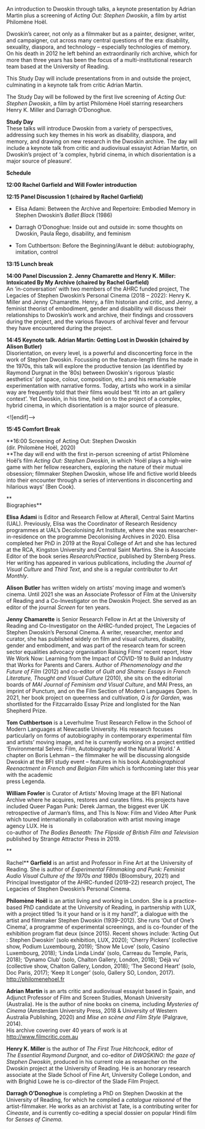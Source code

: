 An introduction to Dwoskin through talks, a keynote presentation by  Adrian Martin plus a screening of _Acting Out: Stephen Dwoskin_, a film by artist Philomène Hoël.  

Dwoskin’s career, not only as a filmmaker but as a painter, designer, writer, and campaigner, cut across many central questions of the era: disability, sexuality, diaspora, and technology – especially technologies of memory.  On his death in 2012 he left behind an extraordinarily rich archive, which for more than three years has been the focus of a multi-institutional research team based at the University of Reading.

This Study Day will include presentations from in and outside the project, culminating in a keynote talk from critic Adrian Martin.

The Study Day will be followed by the first live screening of _Acting Out: Stephen Dwoskin_, a film by artist Philomène Hoël starring researchers  Henry K. Miller and Darragh O’Donoghue.  

**Study Day**  
These talks will introduce Dwoskin from a variety of perspectives, addressing such key themes in his work as disability, diaspora, and memory, and drawing on new research in the Dwoskin archive. The day will include a keynote talk from critic and audiovisual essayist Adrian Martin, on Dwoskin’s project of ‘a complex, hybrid cinema, in which disorientation is a major source of pleasure’.

**Schedule**

**12:00 Rachel Garfield and Will Fowler introduction**

**12:15 Panel Discussion 1 (chaired by Rachel Garfield)**  
- Elisa Adami: Between the Archive and Repertoire: Embodied Memory in Stephen Dwoskin’s _Ballet Black_ (1986)

- Darragh O’Donoghue: Inside out and outside in: some thoughts on Dwoskin, Paula Rego, disability, and feminism

- Tom Cuthbertson: Before the Beginning/Avant le début: autobiography, imitation, control

**13:15 Lunch break**

**14:00 Panel Discussion 2. Jenny Chamarette and Henry K. Miller: Intoxicated By My Archive (chaired by Rachel Garfield)**  
An ‘in-conversation’ with two members of the AHRC funded project,  The Legacies of Stephen Dwoskin’s Personal Cinema (2018 – 2022):  Henry K. Miller and Jenny Chamarette. Henry, a film historian and critic, and Jenny, a feminist theorist of embodiment, gender and disability will discuss their relationships to Dwoskin’s work and archive, their findings and crossovers during the project, and the various flavours of archival fever and fervour they have encountered during the project.

**14:45 Keynote talk. Adrian Martin: Getting Lost in Dwoskin  (chaired by Alison Butler)**  
Disorientation, on every level, is a powerful and disconcerting force in the work of Stephen Dwoskin. Focussing on the feature-length films he made in the 1970s, this talk will explore the productive tension (as identified by Raymond Durgnat in the ’80s) between Dwoskin's rigorous ‘plastic aesthetics’ (of space, colour, composition, etc.) and his remarkable experimentation with narrative forms.  Today, artists who work in a similar way are frequently told that their films would best ‘fit into an art gallery context’. Yet Dwoskin, in his time, held on to the project of a complex, hybrid cinema, in which disorientation is a major source of pleasure.

<![endif]-->

**15:45 Comfort Break**

**16:00 Screening of Acting Out: Stephen Dwoskin  
(dir. Philomène Hoël, 2020)  
**The day will end with the first in-person screening of artist Philomène Hoël’s film _Acting Out: Stephen Dwoskin_, in which ‘Hoël plays a high-wire game with her fellow researchers, exploring the nature of their mutual obsession; filmmaker Stephen Dwoskin, whose life and fictive world bleeds into their encounter through a series of interventions in disconcerting and hilarious ways’ (Ben Cook).

**  
Biographies**

**Elisa**  **Adami** is Editor and Research Fellow at Afterall, Central Saint Martins (UAL). Previously, Elisa was the Coordinator of Research Residency programmes at UAL’s Decolonising Art Institute, where she was researcher-in-residence on the programme Decolonising Archives in 2020. Elisa completed her PhD in 2019 at the Royal College of Art and she has lectured at the RCA, Kingston University and Central Saint Martins. She is Associate Editor of the book series _Research/Practice_, published by Sternberg Press. Her writing has appeared in various publications, including the _Journal of Visual Culture_ and _Third_ _Text_, and she is a regular contributor to _Art_ _Monthly_.

**Alison**  **Butler** has written widely on artists’ moving image and women’s cinema. Until 2021 she was an Associate Professor of Film at the University of Reading and a Co-Investigator on the Dwoskin Project. She served as an editor of the journal _Screen_ for ten years.

**Jenny**  **Chamarette** is Senior Research Fellow in Art at the University of Reading and Co-Investigator on the AHRC-funded project, The Legacies of Stephen Dwoskin’s Personal Cinema. A writer, researcher, mentor and curator, she has published widely on film and visual cultures, disability, gender and embodiment, and was part of the research team for screen sector equalities advocacy organisation Raising Films’ recent report, How We Work Now: Learning from the Impact of COVID-19 to Build an Industry that Works for Parents and Carers. Author of _Phenomenology and the Future of Film_ (2012) and co-editor of _Guilt and Shame: Essays in French Literature, Thought and Visual Culture_ (2010), she sits on the editorial boards of _MAI Journal of Feminism and Visual Culture_, and MAI Press, an imprint of Punctum, and on the Film Section of Modern Languages Open. In 2021, her book project on queerness and cultivation, _Q is for Garden_, was shortlisted for the Fitzcarraldo Essay Prize and longlisted for the Nan Shepherd Prize.

**Tom**  **Cuthbertson** is a Leverhulme Trust Research Fellow in the School of Modern Languages at Newcastle University. His research focuses particularly on forms of autobiography in contemporary experimental film and artists’ moving image, and he is currently working on a project entitled ‘Environmental Selves: Film, Autobiography and the Natural World.’ A chapter on Boris Lehman – the filmmaker he will be discussing alongside Dwoskin at the BFI study event – features in his book _Autobiographical Reenactment_ _in_ _French_ _and Belgian Film_ which is forthcoming later this year with the academic  
press Legenda.

**William**  **Fowler** is Curator of Artists’ Moving Image at the BFI National Archive where he acquires, restores and curates films. His projects have included Queer Pagan Punk: Derek Jarman, the biggest ever UK retrospective of Jarman’s films, and This Is Now: Film and Video After Punk which toured internationally in collaboration with artist moving image agency LUX. He is  
co-author of _The Bodies Beneath: The Flipside of British Film and Television_ published by Strange Attractor Press in 2019.

**  
  
Rachel**  **Garfield** is an artist and Professor in Fine Art at the University of Reading. She is author of _Experimental Filmmaking and Punk: Feminist Audio Visual Culture of the 1970s and 1980s_ (Bloomsbury, 2021) and Principal Investigator of the AHRC-funded (2018–22) research project, The Legacies of Stephen Dwoskin’s Personal Cinema.

**Philomène**  **Hoël** is an artist living and working in London. She is a practice-based PhD candidate at the University of Reading, in partnership with LUX, with a project titled ‘Is it your hand or is it my hand?’, a dialogue with the artist and filmmaker Stephen Dwoskin (1939–2012). She runs ‘Out of One’s Cinema’, a programme of experimental screenings, and is co-founder of the exhibition program flat deux (since 2015). Recent shows include: ‘Acting Out : Stephen Dwoskin’ (solo exhibition, LUX, 2020); ‘Cherry Pickers’ (collective show, Podium Luxembourg, 2019); ‘Show Me Love’ (solo, Casino Luxembourg, 2018); ‘Linda Linda Linda’ (solo, Carreau du Temple, Paris, 2018); ‘Dynamo Club’ (solo, Chalton Gallery, London, 2018); ‘Déjà vu’ (collective show, Chalton Gallery, London, 2018); ‘The Second Heart’ (solo, Doc Paris, 2017); ‘Keep It Longer’ (solo, Gallery SO, London, 2017). http://philomenehoel.fr

**Adrian**  **Martin** is an arts critic and audiovisual essayist based in Spain, and Adjunct Professor of Film and Screen Studies, Monash University (Australia). He is the author of nine books on cinema, including _Mysteries of Cinema_ (Amsterdam University Press, 2018 & University of Western Australia Publishing, 2020) and _Mise en scène and Film Style_ (Palgrave, 2014).  
His archive covering over 40 years of work is at http://www.filmcritic.com.au

**Henry K. Miller** is the author of _The First True Hitchcock_, editor of  
_The_ _Essential Raymond Durgnat_, and co-editor of _DWOSKINO: the gaze of Stephen Dwoskin_, produced in his current role as researcher on the Dwoskin project at the University of Reading. He is an honorary research associate at the Slade School of Fine Art, University College London, and with Brighid Lowe he is co-director of the Slade Film Project.

**Darragh O’Donoghue** is completing a PhD on Stephen Dwoskin at the University of Reading, for which he compiled a _catalogue raisonné_ of the artist-filmmaker. He works as an archivist at Tate, is a contributing writer for _Cineaste_, and is currently co-editing a special dossier on popular Hindi film for _Senses of Cinema_.
<!--stackedit_data:
eyJoaXN0b3J5IjpbLTQyMDg0MTEwXX0=
-->